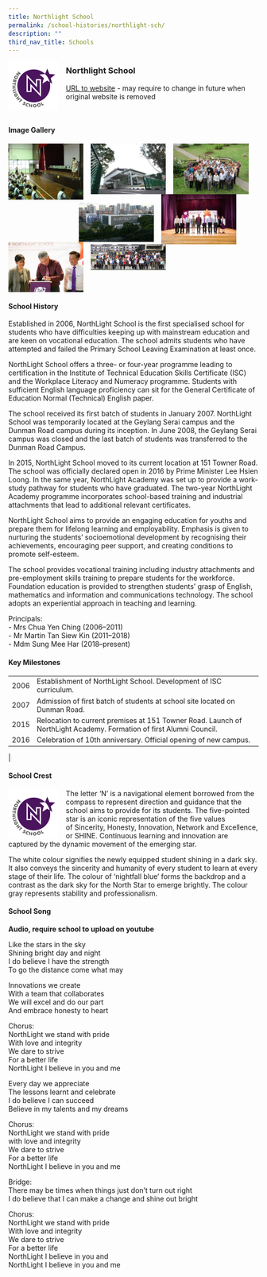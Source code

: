 ```yaml
---
title: Northlight School
permalink: /school-histories/northlight-sch/
description: ""
third_nav_title: Schools
---
```

<img src="/images/northlightsch1.png" style="width:20%;margin-right:15px;" align = "left">

### **Northlight School**
[URL to website](https://www.nls.edu.sg/) - may require to change in future when original website is removed

<br clear="left">

#### **Image Gallery**

<p><a href="/images/northlightsch2.jpg">  
<img src="/images/northlightsch2.jpg" style="width:30%;margin-right:15px;" align = "left">
</a></p>

<p><a href="/images/northlightsch3.jpg">  
<img src="/images/northlightsch3.jpg" style="width:30%;margin-right:15px;" align = "left">
</a></p>

<p><a href="/images/northlightsch4.jpg">  
<img src="/images/northlightsch4.jpg" style="width:30%;margin-right:15px;" align = "left">
</a></p>

<p><a href="/images/northlightsch7.jpg">  
<img src="/images/northlightsch7.jpg" style="width:30%;margin-right:45px;" align = "right">
</a></p>

<p><a href="/images/northlightsch6.jpg">  
<img src="/images/northlightsch6.jpg" style="width:30%;margin-right:15px;" align = "right">
</a></p>

<p><a href="/images/northlightsch5.jpg">  
<img src="/images/northlightsch5.jpg" style="width:30%;margin-right:15px;" align = "left">
</a></p>

<p><a href="/images/northlightsch8.jpg">  
<img src="/images/northlightsch8.jpg" style="width:30%;margin-right:15px;" align = "left">
</a></p>

<br clear="left">

#### **School History**
Established in 2006, NorthLight School is the first specialised school for students who have difficulties keeping up with mainstream education and are keen on vocational education. The school admits students who have attempted and failed the Primary School Leaving Examination at least once.

NorthLight School offers a three- or four-year programme leading to certification in the Institute of Technical Education Skills Certificate (ISC) and the Workplace Literacy and Numeracy programme. Students with sufficient English language proficiency can sit for the General Certificate of Education Normal (Technical) English paper.

The school received its first batch of students in January 2007. NorthLight School was temporarily located at the Geylang Serai campus and the Dunman Road campus during its inception. In June 2008, the Geylang Serai campus was closed and the last batch of students was transferred to the Dunman Road Campus.

In 2015, NorthLight School moved to its current location at 151 Towner Road. The school was officially declared open in 2016 by Prime Minister Lee Hsien Loong. In the same year, NorthLight Academy was set up to provide a work-study pathway for students who have graduated. The two-year NorthLight Academy programme incorporates school-based training and industrial attachments that lead to additional relevant certificates.

NorthLight School aims to provide an engaging education for youths and prepare them for lifelong learning and employability. Emphasis is given to nurturing the students’ socioemotional development by recognising their achievements, encouraging peer support, and creating conditions to promote self-esteem.

The school provides vocational training including industry attachments and pre-employment skills training to prepare students for the workforce. Foundation education is provided to strengthen students’ grasp of English, mathematics and information and communications technology. The school adopts an experiential approach in teaching and learning.

Principals:<br>
\- Mrs Chua Yen Ching (2006–2011)<br>
\- Mr Martin Tan Siew Kin (2011–2018)<br>
\- Mdm Sung Mee Har (2018–present)

#### **Key Milestones**

|  |  |
|:---:|---|
| 2006 | Establishment of NorthLight School. Development of ISC curriculum. |
| 2007 | Admission of first batch of students at school site located on Dunman Road. |
| 2015 | Relocation to current premises at 151 Towner Road. Launch of NorthLight Academy. Formation of first Alumni Council. |
| 2016 | Celebration of 10th anniversary. Official opening of new campus. |
|

#### **School Crest**
<img src="/images/northlightsch1.png" style="width:20%;margin-right:15px;" align = "left">

The letter ‘N’ is a navigational element borrowed from the compass to represent direction and guidance that the school aims to provide for its students. The five-pointed star is an iconic representation of the five values of Sincerity, Honesty, Innovation, Network and Excellence, or SHINE. Continuous learning and innovation are captured by the dynamic movement of the emerging star.

The white colour signifies the newly equipped student shining in a dark sky. It also conveys the sincerity and humanity of every student to learn at every stage of their life. The colour of ‘nightfall blue’ forms the backdrop and a contrast as the dark sky for the North Star to emerge brightly. The colour gray represents stability and professionalism.

#### **School Song**
**Audio, require school to upload on youtube**

Like the stars in the sky<br>
Shining bright day and night<br>
I do believe I have the strength<br>
To go the distance come what may

Innovations we create<br>
With a team that collaborates<br>
We will excel and do our part<br>
And embrace honesty to heart

Chorus:<br>
NorthLight we stand with pride<br>
With love and integrity<br>
We dare to strive<br>
For a better life<br>
NorthLight I believe in you and me

Every day we appreciate<br>
The lessons learnt and celebrate<br>
I do believe I can succeed<br>
Believe in my talents and my dreams

Chorus:<br>
NorthLight we stand with pride<br>
with love and integrity<br>
We dare to strive<br>
For a better life<br>
NorthLight I believe in you and me

Bridge:<br>
There may be times when things just don’t turn out right<br>
I do believe that I can make a change and shine out bright

Chorus:<br>
NorthLight we stand with pride<br>
With love and integrity<br>
We dare to strive<br>
For a better life<br>
NorthLight I believe in you and<br>
NorthLight I believe in you and me